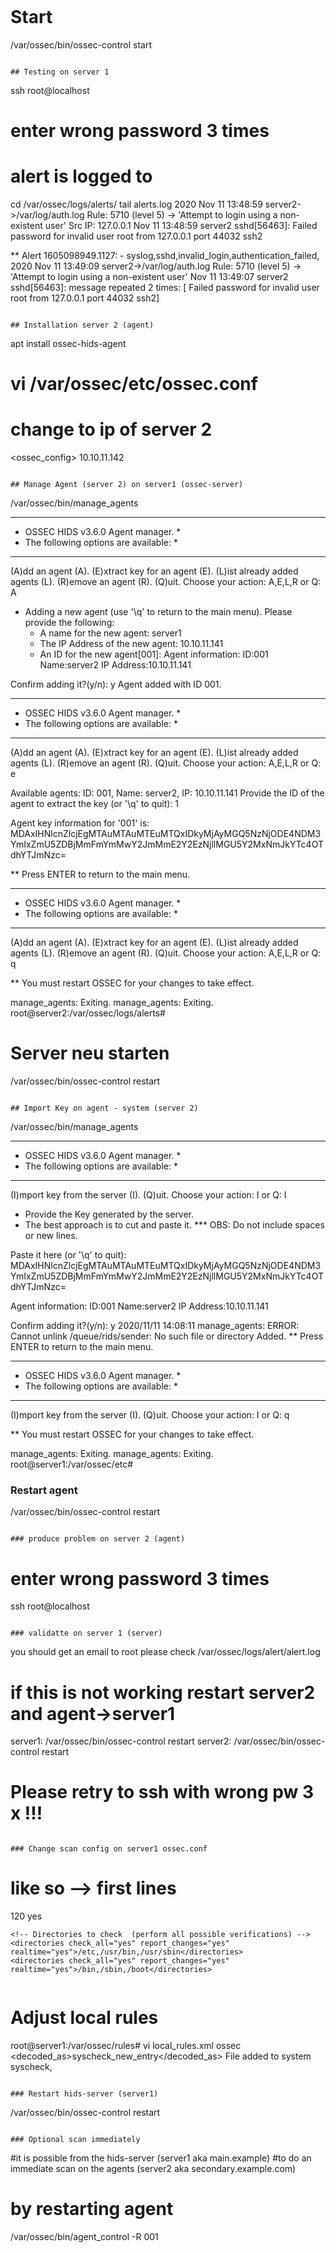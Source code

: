 

```

```
# Start 
/var/ossec/bin/ossec-control start 
```

## Testing on server 1

```
ssh root@localhost 
# enter wrong password 3 times 

# alert is logged to 
cd /var/ossec/logs/alerts/
tail alerts.log
2020 Nov 11 13:48:59 server2->/var/log/auth.log
Rule: 5710 (level 5) -> 'Attempt to login using a non-existent user'
Src IP: 127.0.0.1
Nov 11 13:48:59 server2 sshd[56463]: Failed password for invalid user root from 127.0.0.1 port 44032 ssh2

** Alert 1605098949.1127: - syslog,sshd,invalid_login,authentication_failed,
2020 Nov 11 13:49:09 server2->/var/log/auth.log
Rule: 5710 (level 5) -> 'Attempt to login using a non-existent user'
Nov 11 13:49:07 server2 sshd[56463]: message repeated 2 times: [ Failed password for invalid user root from 127.0.0.1 port 44032 ssh2]
```

## Installation server 2 (agent) 

```
apt install ossec-hids-agent 

# vi /var/ossec/etc/ossec.conf 
# change to ip of server 2 
<!-- OSSEC example config -->

<ossec_config>
  <client>
    <server-ip>10.10.11.142</server-ip>
  </client>

```

## Manage Agent (server 2) on server1 (ossec-server) 

```
 /var/ossec/bin/manage_agents


****************************************
* OSSEC HIDS v3.6.0 Agent manager.     *
* The following options are available: *
****************************************
   (A)dd an agent (A).
   (E)xtract key for an agent (E).
   (L)ist already added agents (L).
   (R)emove an agent (R).
   (Q)uit.
Choose your action: A,E,L,R or Q: A

- Adding a new agent (use '\q' to return to the main menu).
  Please provide the following:
   * A name for the new agent: server1
   * The IP Address of the new agent: 10.10.11.141
   * An ID for the new agent[001]:
Agent information:
   ID:001
   Name:server2
   IP Address:10.10.11.141

Confirm adding it?(y/n): y
Agent added with ID 001.


****************************************
* OSSEC HIDS v3.6.0 Agent manager.     *
* The following options are available: *
****************************************
   (A)dd an agent (A).
   (E)xtract key for an agent (E).
   (L)ist already added agents (L).
   (R)emove an agent (R).
   (Q)uit.
Choose your action: A,E,L,R or Q: e

Available agents:
   ID: 001, Name: server2, IP: 10.10.11.141
Provide the ID of the agent to extract the key (or '\q' to quit): 1

Agent key information for '001' is:
MDAxIHNlcnZlcjEgMTAuMTAuMTEuMTQxIDkyMjAyMGQ5NzNjODE4NDM3YmIxZmU5ZDBjMmFmYmMwY2JmMmE2Y2EzNjllMGU5Y2MxNmJkYTc4OTdhYTJmNzc=

** Press ENTER to return to the main menu.



****************************************
* OSSEC HIDS v3.6.0 Agent manager.     *
* The following options are available: *
****************************************
   (A)dd an agent (A).
   (E)xtract key for an agent (E).
   (L)ist already added agents (L).
   (R)emove an agent (R).
   (Q)uit.
Choose your action: A,E,L,R or Q: q

** You must restart OSSEC for your changes to take effect.

manage_agents: Exiting.
manage_agents: Exiting.
root@server2:/var/ossec/logs/alerts#

# Server neu starten 
 /var/ossec/bin/ossec-control restart

```

## Import Key on agent - system (server 2) 

```
 /var/ossec/bin/manage_agents


****************************************
* OSSEC HIDS v3.6.0 Agent manager.     *
* The following options are available: *
****************************************
   (I)mport key from the server (I).
   (Q)uit.
Choose your action: I or Q: I

* Provide the Key generated by the server.
* The best approach is to cut and paste it.
*** OBS: Do not include spaces or new lines.

Paste it here (or '\q' to quit): MDAxIHNlcnZlcjEgMTAuMTAuMTEuMTQxIDkyMjAyMGQ5NzNjODE4NDM3YmIxZmU5ZDBjMmFmYmMwY2JmMmE2Y2EzNjllMGU5Y2MxNmJkYTc4OTdhYTJmNzc=

Agent information:
   ID:001
   Name:server2
   IP Address:10.10.11.141

Confirm adding it?(y/n): y
2020/11/11 14:08:11 manage_agents: ERROR: Cannot unlink /queue/rids/sender: No such file or directory
Added.
** Press ENTER to return to the main menu.



****************************************
* OSSEC HIDS v3.6.0 Agent manager.     *
* The following options are available: *
****************************************
   (I)mport key from the server (I).
   (Q)uit.
Choose your action: I or Q: q

** You must restart OSSEC for your changes to take effect.

manage_agents: Exiting.
manage_agents: Exiting.
root@server1:/var/ossec/etc#

### Restart agent 
/var/ossec/bin/ossec-control restart 

```

### produce problem on server 2 (agent) 

```
# enter wrong password 3 times 
ssh root@localhost
```

### validatte on server 1 (server)

```
you should get an email to root 
please check 
/var/ossec/logs/alert/alert.log 


# if this is not working restart server2 and agent->server1
server1: /var/ossec/bin/ossec-control restart
server2: /var/ossec/bin/ossec-control restart

# Please retry to ssh with wrong pw 3 x !!! 
```

### Change scan config on server1 ossec.conf 

```
# like so --> first lines 
 <syscheck>
    <!-- Frequency that syscheck is executed -- default every 20 hours -->
    <frequency>120</frequency>
    <alert_new_files>yes</alert_new_files>


    <!-- Directories to check  (perform all possible verifications) -->
    <directories check_all="yes" report_changes="yes" realtime="yes">/etc,/usr/bin,/usr/sbin</directories>
    <directories check_all="yes" report_changes="yes" realtime="yes">/bin,/sbin,/boot</directories>
```

```
# Adjust local rules 
root@server1:/var/ossec/rules# vi local_rules.xml
  <rule id="554" level="7" overwrite="yes">
     <category>ossec</category>
     <decoded_as>syscheck_new_entry</decoded_as>
     <description>File added to system</description>
     <group>syscheck,</group>
  </rule>


</group> <!-- SYSLOG,LOCAL -->
```

### Restart hids-server (server1) 

```
 /var/ossec/bin/ossec-control restart
```

### Optional scan immediately 

```
#it is possible from the hids-server (server1 aka main.example)
#to do an immediate scan on the agents (server2 aka secondary.example.com) 
# by restarting agent

/var/ossec/bin/agent_control -R 001
```
